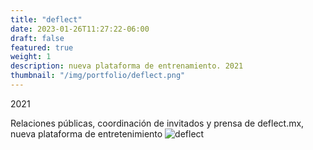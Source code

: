 ```yaml
---
title: "deflect"
date: 2023-01-26T11:27:22-06:00
draft: false
featured: true
weight: 1
description: nueva plataforma de entrenamiento. 2021
thumbnail: "/img/portfolio/deflect.png"
---
```

2021

Relaciones públicas, coordinación de invitados y prensa de deflect.mx, nueva plataforma de entretenimiento
![deflect](/img/portfolio/deflect.png#center)


